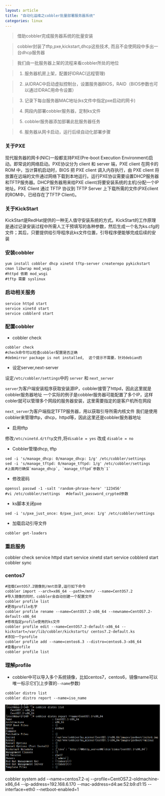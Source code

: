 ```yaml
---
layout: article
title: "自动化运维之cobbler批量部署服务器系统"
categories: linux
---
```

>借助cobbler完成服务器系统的批量安装

>cobbler封装了tftp,pxe,kickstart,dhcp这些技术, 而且不会使网段中多出一台dhcp服务器

>我们由一批服务器上架的流程来看cobbler所处的地位

>1. 服务器机房上架，配置好IDRAC(远程管理)

>2. 从IDRAC中启动虚拟控制台，设置服务器BIOS，RAID（BIOS参数也可以通过IDRAC用命令设置）

>3. 记录下每台服务器MAC地址(ks文件中指定pxe启动的网卡)

>4. 网段内部署cobbler服务器，定制ks文件

>5. cobbler服务器添加部署此批服务器任务

>6. 服务器从网卡启动，运行后续自动化部署步骤

### 关于PXE

现代服务器的网卡(NIC)一般都支持PXE(Pre-boot Execution Environment)启动。即常说的网络启动。PXE协议分为 client 和 server 端，PXE client 在网卡的 ROM 中，当计算机启动时，BIOS 把 PXE client 调入内存执行，由 PXE client 将放置在远端的文件通过网络下载到本地运行。运行PXE协议需要设置DHCP服务器和TFTP服务器。DHCP服务器用来给PXE client(将要安装系统的主机)分配一个IP地址。PXE Client 通过 TFTP 协议到 TFTP Server 上下载所需的文件(PXEclient的ROM中，已经存在了TFTP Client)。

### 关于KickStart
KickStart是RedHat提供的一种无人值守安装系统的方式。KickStart的工作原理是通过记录安装过程中所需人工干预填写的各种参数，然后生成一个名为ks.cfg的文件；其后，只要提供给引导程序此ks文件位置，引导程序便能够完成后续的安装

### 安装cobbler
``` shell
yum install cobbler dhcp xinetd tftp-server createrepo pykickstart cman libwrap mod_wsgi
#httpd 依赖 mod_wsgi
#tftp 需要 syslinux
```

### 启动相关服务
``` shell
service httpd start
service xinetd start
service cobblerd start
```

### 配置cobbler
- cobbler check

``` shell
cobbler check
#check命令可以检查cobbler配置是否正确
#debmirror package is not installed,  这个提示不需要，针对debian的
```
- 设定server,next-server

设定`/etc/cobbler/settings`中的 `server` 和 `next_server`

`server`为客户端安装程序获取安装源IP，cobbler接管了httpd，因此这里就是cobbler服务器地址
一个实际的例子是cobbler服务器可能配置了多个IP，这样cobler就可以管理多个网段的服务器安装，这里需要指定的是客户机所在网段

`next_server`为客户端指定TFTP服务器，用以获取引导所需内核文件
我们是使用cobbler来管理tftp，dhcp，httpd等，因此这里还是cobbler服务器地址

- 启用tftp

修改`/etc/xinetd.d/tftp`文件,将`disable = yes` 改成 `disable = no`

- Cobbler管理dhcp, tftp

``` shell
sed -i 's/manage_dhcp: 0/manage_dhcp: 1/g' /etc/cobbler/settings
sed -i 's/manage_tftpd: 0/manage_tftpd: 1/g' /etc/cobbler/settings
#上面两行确保`manage_dhcp`, `manage_tftpd`参数为`1`
```

- 修改密码

``` shell
openssl passwd -1 -salt 'random-phrase-here' '123456'
#vi /etc/cobbler/settings 　#default_password_crypted参数
```

- ks脚本关闭pxe

``` shell
sed -i 's/pxe_just_once: 0/pxe_just_once: 1/g' /etc/cobbler/settings
```
- 加载启动引导文件

``` shell
cobbler get-loaders
```

### 重启服务
cobbler check
service httpd start
service xinetd start
service cobblerd start
cobbler sync

### centos7

``` shell
#挂载CentOS7.2镜像到/mnt目录,运行如下命令
cobbler import --arch=x86_64 --path=/mnt/ --name=CentOS7.2
#导入镜像的同时，cobbler会自动创建一个配置文件
cobbler profile list
#更改profile名字
cobbler profile rename --name=CentOS7.2-x86_64 --newname=CentOS7.2-default-x86_64
#修改指定profile使用的ks文件
cobbler profile edit --name=CentOS7.2-default-x86_64 --kickstart=/var/lib/cobbler/kickstarts/ centos7.2-default.ks
#添加一个profile
cobbler profile add --name=centos6.3 --distro=centos6.3-x86_64
#查看profile
cobbler profile list
```

### 理解profile

- cobbler中可以导入多个系统镜像，比如centos7，centos6，镜像name可以唯一标示它们(上步骤的`--name`参数)

``` shell
cobbler distro list
cobbler distro report --name=iso_name
```
![numa](/images/linux/cobbler/cobbler-1.png)



cobbler system add --name=centos7.2-xj --profile=CentOS7.2-oldmachine-x86_64 --ip-address=192.168.6.170 --mac-address=d4:ae:52:b9:d1:15 --interface=eth0 --netboot-enabled=1